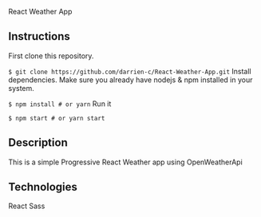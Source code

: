 React Weather App

## Instructions
First clone this repository.

`$ git clone https://github.com/darrien-c/React-Weather-App.git`
Install dependencies. Make sure you already have nodejs & npm installed in your system.

`$ npm install # or yarn`
Run it

`$ npm start # or yarn start`

## Description
This is a simple Progressive React Weather app using OpenWeatherApi

## Technologies
  React
  Sass
